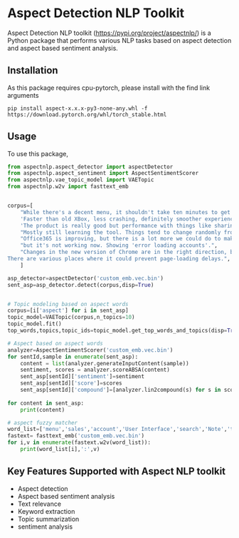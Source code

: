 Aspect Detection NLP Toolkit
=============

Aspect Detection NLP toolkit (https://pypi.org/project/aspectnlp/) is a Python package that performs various NLP tasks based on aspect detection and aspect based sentiment analysis.

Installation
-------------

As this package requires cpu-pytorch, please install with the find link arguments
```
pip install aspect-x.x.x-py3-none-any.whl -f https://download.pytorch.org/whl/torch_stable.html
```


Usage
--------
To use this package, 
```python
from aspectnlp.aspect_detector import aspectDetector
from aspectnlp.aspect_sentiment import AspectSentimentScorer
from aspectnlp.vae_topic_model import VAETopic
from aspectnlp.w2v import fasttext_emb


corpus=[
    "While there's a decent menu, it shouldn't take ten minutes to get your drinks and 45 for a dessert pizza.",
    'Faster than old XBox, less crashing, definitely smoother experience.',
    'The product is really good but performance with things like sharing deals with partners is terrible and takes forever.',
    "Mostly still learning the tool. Things tend to change randomly from time to time... so that can be tricky. But its improving steadily!",
    "Office365 is improving, but there is a lot more we could do to make Office365 work for us and model best practices to our customers for how to use Excel.",
    "but it's not working now. Showing 'error loading accounts'.",
    "Changes in the new version of Chrome are in the right direction, but performance still feels mediocre at best. \
There are various places where it could prevent page-loading delays.",
    ]

asp_detector=aspectDetector('custom_emb.vec.bin')
sent_asp=asp_detector.detect(corpus,disp=True)


# Topic modeling based on aspect words
corpus=[i['aspect'] for i in sent_asp]
topic_model=VAETopic(corpus,n_topics=10)
topic_model.fit()
top_words,topics,topic_ids=topic_model.get_top_words_and_topics(disp=True)

# Aspect based on aspect words
analyzer=AspectSentimentScorer('custom_emb.vec.bin')
for sentId,sample in enumerate(sent_asp):
    content = list(analyzer.generateInputContent(sample))
    sentiment, scores = analyzer.scoreABSA(content)
    sent_asp[sentId]['sentiment']=sentiment
    sent_asp[sentId]['score']=scores
    sent_asp[sentId]['compound']=[analyzer.lin2compound(s) for s in scores]
    
for content in sent_asp:
    print(content)

# aspect fuzzy matcher
word_list=['menu','sales','account','User Interface','search','Note','telephony','portal','food']
fastext= fasttext_emb('custom_emb.vec.bin')
for i,v in enumerate(fastext.w2v(word_list)):
    print(word_list[i],':',v)
```


Key Features Supported with Aspect NLP toolkit
--------
* Aspect detection
* Aspect based sentiment analysis
* Text relevance
* Keyword extraction
* Topic summarization
* sentiment analysis
